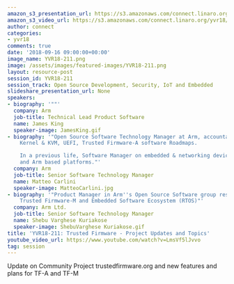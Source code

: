 ```yaml
---
amazon_s3_presentation_url: https://s3.amazonaws.com/connect.linaro.org/yvr18/presentations/yvr18-211.pdf
amazon_s3_video_url: https://s3.amazonaws.com/connect.linaro.org/yvr18/videos/yvr18-211.mp4
author: connect
categories:
- yvr18
comments: true
date: '2018-09-16 09:00:00+00:00'
image_name: YVR18-211.png
image: /assets/images/featured-images/YVR18-211.png
layout: resource-post
session_id: YVR18-211
session_track: Open Source Development, Security, IoT and Embedded
slideshare_presentation_url: None
speakers:
- biography: '""'
  company: Arm
  job-title: Technical Lead Product Software
  name: James King
  speaker-image: JamesKing.gif
- biography: '"Open Source Software Technology Manager at Arm, accountable for Linux
    Kernel & KVM, UEFI, Trusted Firmware-A software Roadmaps.

    In a previous life, Software Manager on embedded & networking devices on MIPS
    and Arm based platforms."'
  company: Arm
  job-title: Senior Software Technology Manager
  name: Matteo Carlini
  speaker-image: MatteoCarlini.jpg
- biography: '"Product Manager in Arm''s Open Source Software group responsible for
    Trusted Firmware-M and Embedded Software Ecosystem (RTOS)"'
  company: Arm Ltd.
  job-title: Senior Software Technology Manager
  name: Shebu Varghese Kuriakose
  speaker-image: ShebuVarghese Kuriakose.gif
title: 'YVR18-211: Trusted Firmware - Project Updates and Topics'
youtube_video_url: https://www.youtube.com/watch?v=LmsVf5lJvvo
tag: session
---
```


Update on Community Project trustedfirmware.org and new features and plans for TF-A and TF-M
